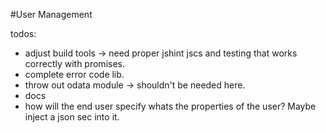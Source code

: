 #User Management

todos: 
 - adjust build tools -> need proper jshint jscs and testing that works correctly with promises.
 - complete error code lib. 
 - throw out odata module -> shouldn't be needed here.
 - docs
 - how will the end user specify whats the properties of the user? Maybe inject a json sec into it.
